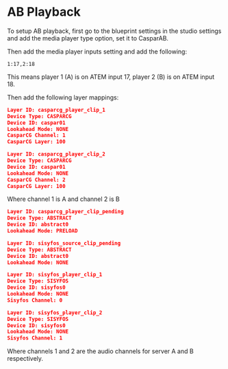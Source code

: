 # AB Playback

To setup AB playback, first go to the blueprint settings in the studio settings and add the media player type option, set it to CasparAB.

Then add the media player inputs setting and add the following:

`1:17,2:18`

This means player 1 (A) is on ATEM input 17, player 2 (B) is on ATEM input 18.

Then add the following layer mappings:

```JSON
Layer ID: casparcg_player_clip_1
Device Type: CASPARCG
Device ID: caspar01
Lookahead Mode: NONE
CasparCG Channel: 1
CasparCG Layer: 100
```

```JSON
Layer ID: casparcg_player_clip_2
Device Type: CASPARCG
Device ID: caspar01
Lookahead Mode: NONE
CasparCG Channel: 2
CasparCG Layer: 100
```

Where channel 1 is A and channel 2 is B

```JSON
Layer ID: casparcg_player_clip_pending
Device Type: ABSTRACT
Device ID: abstract0
Lookahead Mode: PRELOAD
```

```JSON
Layer ID: sisyfos_source_clip_pending
Device Type: ABSTRACT
Device ID: abstract0
Lookahead Mode: NONE
```

```JSON
Layer ID: sisyfos_player_clip_1
Device Type: SISYFOS
Device ID: sisyfos0
Lookahead Mode: NONE
Sisyfos Channel: 0
```

```JSON
Layer ID: sisyfos_player_clip_2
Device Type: SISYFOS
Device ID: sisyfos0
Lookahead Mode: NONE
Sisyfos Channel: 1
```

Where channels 1 and 2 are the audio channels for server A and B respectively.
